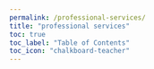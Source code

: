 ```yaml
---
permalink: /professional-services/
title: "professional services"
toc: true
toc_label: "Table of Contents"
toc_icon: "chalkboard-teacher"
---
```

